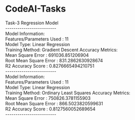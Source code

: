 # CodeAI-Tasks
Task-3 Regression Model <br />
------------------------- <br />
Model Information: <br />
Features/Parameters Used : 11 <br />
Model Type: Linear Regression <br />
Training Method: Gradient Descent
Accuracy Metrics: <br />
Mean Square Error : 691036.851206904 <br />
Root Mean Square Error : 831.2862630928674 <br />
R2 Accuracy Score : 0.8276665494210751 <br />
------------------------- <br />
Model Information: <br />
Features/Parameters Used : 11 <br />
Model Type: Linear Regression <br />
Training Method: Ordinary Least Squares
Accuracy Metrics: <br />
Mean Square Error : 750826.3781155903 <br />
Root Mean Square Error : 866.5023820599631 <br />
R2 Accuracy Score : 0.8127560052689654 <br />
------------------------- <br />




